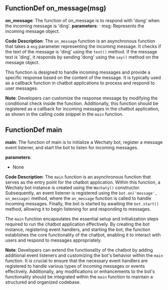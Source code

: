## FunctionDef on_message(msg)
**on_message**: The function of on_message is to respond with 'dong' when the incoming message is 'ding'.
**parameters**:
· msg: Represents the incoming message object.

**Code Description**: 
The `on_message` function is an asynchronous function that takes a `msg` parameter representing the incoming message. It checks if the text of the message is 'ding' using the `text()` method. If the message text is 'ding', it responds by sending 'dong' using the `say()` method on the message object.

This function is designed to handle incoming messages and provide a specific response based on the content of the message. It is typically used as a callback function in chatbot applications to process and respond to user messages.

**Note**: 
Developers can customize the response message by modifying the conditional check inside the function. Additionally, this function should be registered as a callback for incoming messages in the chatbot application, as shown in the calling code snippet in the `main` function.
## FunctionDef main
**main**: The function of main is to initialize a Wechaty bot, register a message event listener, and start the bot to listen for incoming messages.

**parameters**: 
- None

**Code Description**: 
The `main` function is an asynchronous function that serves as the entry point for the chatbot application. Within this function, a Wechaty bot instance is created using the `Wechaty()` constructor. Subsequently, an event listener is registered using the `bot.on('message', on_message)` method, where the `on_message` function is called to handle incoming messages. Finally, the bot is started by awaiting the `bot.start()` method, allowing it to begin listening for and responding to messages.

The `main` function encapsulates the essential setup and initialization steps required to run the chatbot application effectively. By creating the bot instance, registering event handlers, and starting the bot, the function establishes the core functionality of the chatbot, enabling it to interact with users and respond to messages appropriately.

**Note**: 
Developers can extend the functionality of the chatbot by adding additional event listeners and customizing the bot's behavior within the `main` function. It is crucial to ensure that the necessary event handlers are registered to handle various types of incoming messages or events effectively. Additionally, any modifications or enhancements to the bot's functionality should be integrated within the `main` function to maintain a structured and organized codebase.
